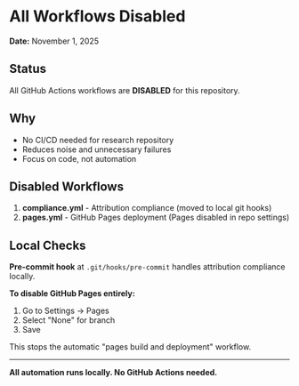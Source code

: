 # All Workflows Disabled

**Date:** November 1, 2025

## Status

All GitHub Actions workflows are **DISABLED** for this repository.

## Why

- No CI/CD needed for research repository
- Reduces noise and unnecessary failures
- Focus on code, not automation

## Disabled Workflows

1. **compliance.yml** - Attribution compliance (moved to local git hooks)
2. **pages.yml** - GitHub Pages deployment (Pages disabled in repo settings)

## Local Checks

**Pre-commit hook** at `.git/hooks/pre-commit` handles attribution compliance locally.

**To disable GitHub Pages entirely:**
1. Go to Settings → Pages
2. Select "None" for branch
3. Save

This stops the automatic "pages build and deployment" workflow.

---

**All automation runs locally. No GitHub Actions needed.**

